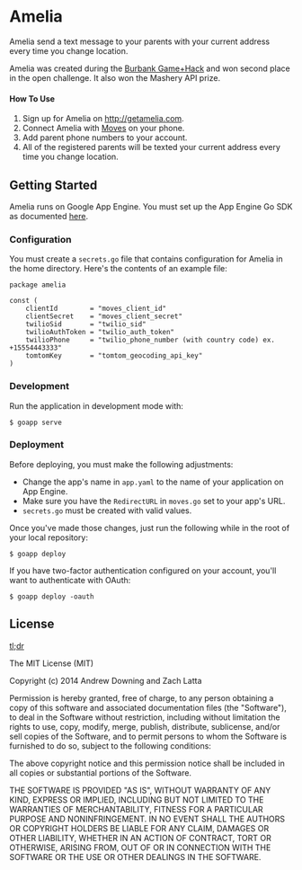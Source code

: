 # Amelia

Amelia send a text message to your parents with your current address every time
you change location.

Amelia was created during the [Burbank Game+Hack](http://burbankgamehack.com/)
and won second place in the open challenge. It also won the Mashery API prize.

#### How To Use

1. Sign up for Amelia on http://getamelia.com.
2. Connect Amelia with [Moves](http://moves-app.com/) on your phone.
3. Add parent phone numbers to your account.
4. All of the registered parents will be texted your current address every time
   you change location.

## Getting Started

Amelia runs on Google App Engine. You must set up the App Engine Go SDK as
documented
[here](https://developers.google.com/appengine/docs/go/gettingstarted/devenvironment).

### Configuration

You must create a `secrets.go` file that contains configuration for Amelia in
the home directory. Here's the contents of an example file:

```
package amelia

const (
	clientId        = "moves_client_id"
	clientSecret    = "moves_client_secret"
	twilioSid       = "twilio_sid"
	twilioAuthToken = "twilio_auth_token"
	twilioPhone     = "twilio_phone_number (with country code) ex. +15554443333"
	tomtomKey       = "tomtom_geocoding_api_key"
)
```

### Development

Run the application in development mode with:

    $ goapp serve

### Deployment

Before deploying, you must make the following adjustments:

* Change the app's name in `app.yaml` to the name of your application on App
  Engine.
* Make sure you have the `RedirectURL` in `moves.go` set to your app's URL.
* `secrets.go` must be created with valid values.

Once you've made those changes, just run the following while in the root of
your local repository:

    $ goapp deploy

If you have two-factor authentication configured on your account, you'll want
to authenticate with OAuth:

    $ goapp deploy -oauth

## License

[tl;dr](https://tldrlegal.com/license/mit-license)

The MIT License (MIT)

Copyright (c) 2014 Andrew Downing and Zach Latta

Permission is hereby granted, free of charge, to any person obtaining a copy of
this software and associated documentation files (the "Software"), to deal in
the Software without restriction, including without limitation the rights to
use, copy, modify, merge, publish, distribute, sublicense, and/or sell copies
of the Software, and to permit persons to whom the Software is furnished to do
so, subject to the following conditions:

The above copyright notice and this permission notice shall be included in all
copies or substantial portions of the Software.

THE SOFTWARE IS PROVIDED "AS IS", WITHOUT WARRANTY OF ANY KIND, EXPRESS OR
IMPLIED, INCLUDING BUT NOT LIMITED TO THE WARRANTIES OF MERCHANTABILITY,
FITNESS FOR A PARTICULAR PURPOSE AND NONINFRINGEMENT. IN NO EVENT SHALL THE
AUTHORS OR COPYRIGHT HOLDERS BE LIABLE FOR ANY CLAIM, DAMAGES OR OTHER
LIABILITY, WHETHER IN AN ACTION OF CONTRACT, TORT OR OTHERWISE, ARISING FROM,
OUT OF OR IN CONNECTION WITH THE SOFTWARE OR THE USE OR OTHER DEALINGS IN THE
SOFTWARE.
